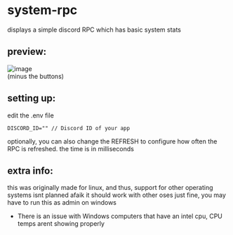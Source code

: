 # system-rpc
displays a simple discord RPC which has basic system stats

## preview:
![image](https://github.com/DvidPiDev/system-rpc/assets/79283415/ad024192-b49a-4062-828f-372e6b608d0f) \
(minus the buttons)

## setting up:
edit the .env file
```dotenv
DISCORD_ID="" // Discord ID of your app
```

optionally, you can also change the REFRESH to configure how often the RPC is refreshed. the time is in milliseconds

## extra info:
this was originally made for linux, and thus, support for other operating systems isnt planned
afaik it should work with other oses just fine, you may have to run this as admin on windows
- There is an issue with Windows computers that have an intel cpu, CPU temps arent showing properly
